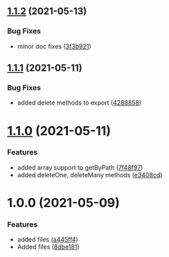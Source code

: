 ## [1.1.2](https://github.com/kouts/vue-set-path/compare/v1.1.1...v1.1.2) (2021-05-13)


### Bug Fixes

* minor doc fixes ([3f3b921](https://github.com/kouts/vue-set-path/commit/3f3b92174b9826656af2e915c18cc2c311db38d5))

## [1.1.1](https://github.com/kouts/vue-set-path/compare/v1.1.0...v1.1.1) (2021-05-11)


### Bug Fixes

* added delete methods to export ([4288858](https://github.com/kouts/vue-set-path/commit/4288858f709e16abab0aca9f6edccb58b01a2649))

# [1.1.0](https://github.com/kouts/vue-set-path/compare/v1.0.0...v1.1.0) (2021-05-11)


### Features

* added array support to getByPath ([7f48f97](https://github.com/kouts/vue-set-path/commit/7f48f97bbb8eac0d3fe5219f69e98fa243bbe9cb))
* added deleteOne, deleteMany methods ([e3408cd](https://github.com/kouts/vue-set-path/commit/e3408cdebe3525d5163554cddbf410a3742cbd5e))

# 1.0.0 (2021-05-09)


### Features

* added files ([a445ff4](https://github.com/kouts/vue-set-path/commit/a445ff4f13758c8b0e9ab7e531f510280a1ccfdc))
* Added files ([8dbe181](https://github.com/kouts/vue-set-path/commit/8dbe181555949cb38049b7195f0610619d7e2a1f))
